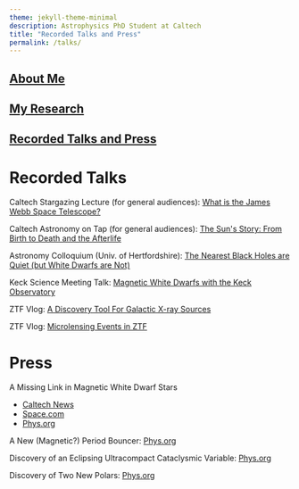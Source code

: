 ```yaml
---
theme: jekyll-theme-minimal
description: Astrophysics PhD Student at Caltech
title: "Recorded Talks and Press"
permalink: /talks/
---
```

## [About Me](https://acrodrig98.github.io/)
## [My Research](https://acrodrig98.github.io/research)
## [Recorded Talks and Press](https://acrodrig98.github.io/talks)

# Recorded Talks

Caltech Stargazing Lecture (for general audiences): [What is the James Webb Space Telescope?](https://www.youtube.com/watch?v=Nl-PbrISJ30&) 

Caltech Astronomy on Tap (for general audiences): [The Sun's Story: From Birth to Death and the Afterlife](https://www.youtube.com/watch?v=k2PGnZAIpdk) 

Astronomy Colloquium (Univ. of Hertfordshire): [The Nearest Black Holes are Quiet (but White Dwarfs are Not)](https://www.youtube.com/watch?v=EaYXEa0oIH4)

Keck Science Meeting Talk: [Magnetic White Dwarfs with the Keck Observatory](https://www.youtube.com/watch?v=HFxj8ZQfmdo)

ZTF Vlog: [A Discovery Tool For Galactic X-ray Sources](https://www.youtube.com/watch?v=5eb1ECVefgI)

ZTF Vlog: [Microlensing Events in ZTF](https://www.youtube.com/watch?v=nu_wI5FBoK4)

# Press
A Missing Link in Magnetic White Dwarf Stars
- [Caltech News](https://www.caltech.edu/about/news/a-missing-link-in-magnetic-stars)
- [Space.com](https://www.space.com/astronomy/missing-link-star-why-this-teenage-vampire-white-dwarf-has-scientists-so-excited)
- [Phys.org](https://phys.org/news/2025-01-gaia22ayj-magnetic-accreting-white-dwarf.html#google_vignette)

A New (Magnetic?) Period Bouncer: [Phys.org](https://phys.org/news/2024-01-cataclysmic-variable-brown-dwarf-secondary.html)

Discovery of an Eclipsing Ultracompact Cataclysmic Variable: [Phys.org](https://phys.org/news/2023-07-eclipsing-cataclysmic-variable.html)

Discovery of Two New Polars: [Phys.org](https://phys.org/news/2022-06-astronomers-polars.html#google_vignette)




